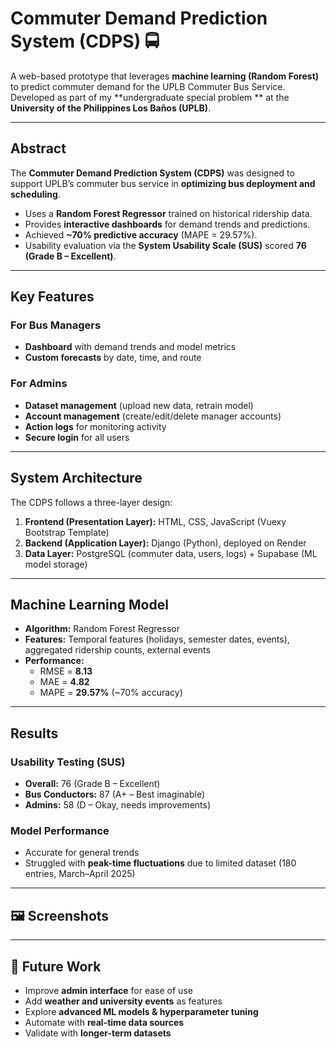 # Commuter Demand Prediction System (CDPS) 🚍

A web-based prototype that leverages **machine learning (Random Forest)** to predict commuter demand for the UPLB Commuter Bus Service.  
Developed as part of my **undergraduate special problem ** at the **University of the Philippines Los Baños (UPLB)**.

---

##  Abstract
The **Commuter Demand Prediction System (CDPS)** was designed to support UPLB’s commuter bus service in **optimizing bus deployment and scheduling**.  
- Uses a **Random Forest Regressor** trained on historical ridership data.  
- Provides **interactive dashboards** for demand trends and predictions.  
- Achieved **~70% predictive accuracy** (MAPE = 29.57%).  
- Usability evaluation via the **System Usability Scale (SUS)** scored **76 (Grade B – Excellent)**.  

---

##  Key Features
### For Bus Managers
-  **Dashboard** with demand trends and model metrics  
-  **Custom forecasts** by date, time, and route  

### For Admins
-  **Dataset management** (upload new data, retrain model)  
-  **Account management** (create/edit/delete manager accounts)  
-  **Action logs** for monitoring activity  
-  **Secure login** for all users  

---

##  System Architecture
The CDPS follows a three-layer design:  
1. **Frontend (Presentation Layer):** HTML, CSS, JavaScript (Vuexy Bootstrap Template)  
2. **Backend (Application Layer):** Django (Python), deployed on Render  
3. **Data Layer:** PostgreSQL (commuter data, users, logs) + Supabase (ML model storage)  

---

##  Machine Learning Model
- **Algorithm:** Random Forest Regressor  
- **Features:** Temporal features (holidays, semester dates, events), aggregated ridership counts, external events  
- **Performance:**  
  - RMSE = **8.13**  
  - MAE = **4.82**  
  - MAPE = **29.57%** (~70% accuracy)  

---

##  Results
### Usability Testing (SUS)
- **Overall:** 76 (Grade B – Excellent)  
- **Bus Conductors:** 87 (A+ – Best imaginable)  
- **Admins:** 58 (D – Okay, needs improvements)  

### Model Performance
- Accurate for general trends  
- Struggled with **peak-time fluctuations** due to limited dataset (180 entries, March–April 2025)  

---

## 🖼 Screenshots


---

## 🔮 Future Work
- Improve **admin interface** for ease of use  
- Add **weather and university events** as features  
- Explore **advanced ML models & hyperparameter tuning**  
- Automate with **real-time data sources**  
- Validate with **longer-term datasets** 
